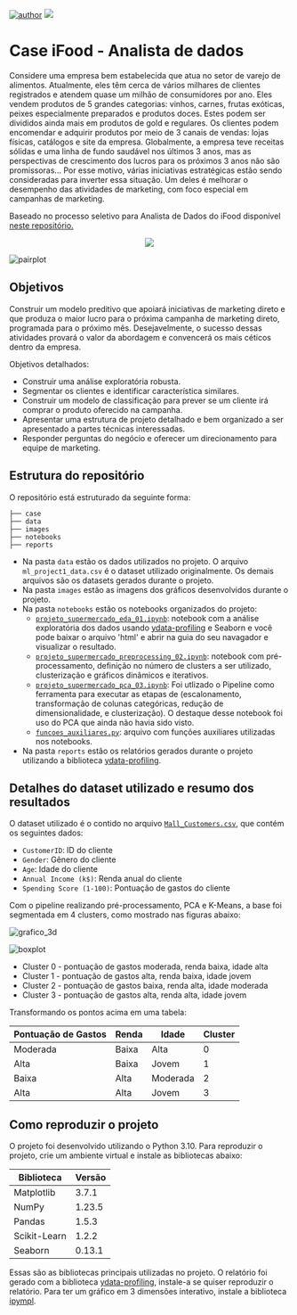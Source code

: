 [![author](https://img.shields.io/badge/Zeygler&nbsp;Oliveira-red.svg)](https://www.linkedin.com/in/zeygler-oliveira-a021a92a4/)
[![](https://img.shields.io/badge/Python-3.10+-blue.svg)](https://www.python.org/)

# Case iFood - Analista de dados

Considere uma empresa bem estabelecida que atua no setor de varejo de alimentos. Atualmente, eles têm cerca de vários milhares de clientes registrados e atendem quase um milhão de consumidores por ano. Eles vendem produtos de 5 grandes categorias: vinhos, carnes, frutas exóticas, peixes especialmente preparados e produtos doces. Estes podem ser divididos ainda mais em produtos de gold e regulares. Os clientes podem encomendar e adquirir produtos por meio de 3 canais de vendas: lojas físicas, catálogos e site da empresa. Globalmente, a empresa teve receitas sólidas e uma linha de fundo saudável nos últimos 3 anos, mas as perspectivas de crescimento dos lucros para os próximos 3 anos não são promissoras... Por esse motivo, várias iniciativas estratégicas estão sendo consideradas para inverter essa situação. Um deles é melhorar o desempenho das atividades de marketing, com foco especial em campanhas de marketing.


Baseado no processo seletivo para Analista de Dados do iFood disponível [neste repositório.](https://github.com/ifood/ifood-data-business-analyst-test)


<p align="center"> 
  <a href="https://www.linkedin.com/in/zeygler-oliveira-a021a92a4/" target="_blank"><img src="https://img.shields.io/badge/-LinkedIn-%230077B5?style=for-the-badge&logo=linkedin&logoColor=white" target="_blank"></a> 
</p>


![pairplot](imagens/pca_clusters_pairplott.png)

## Objetivos
Construir um modelo preditivo que apoiará iniciativas de marketing direto e que produza o maior lucro para o próxima campanha de marketing direto, programada para o próximo mês. Desejavelmente, o sucesso dessas atividades provará o valor da abordagem e convencerá os mais céticos dentro da empresa.


Objetivos detalhados:

- Construir uma análise exploratória robusta.
- Segmentar os clientes e identificar característica similares.
- Construir um modelo de classificação para prever se um cliente irá comprar o produto oferecido na campanha.
- Apresentar uma estrutura de projeto detalhado e bem organizado a ser apresentado a partes técnicas interessadas.
- Responder perguntas do negócio e oferecer um direcionamento para equipe de marketing.

## Estrutura do repositório

O repositório está estruturado da seguinte forma:

```
├── case
├── data
├── images
├── notebooks
├── reports
```

- Na pasta `data` estão os dados utilizados no projeto. O arquivo `ml_project1_data.csv` é o dataset utilizado originalmente. Os demais arquivos são os datasets gerados durante o projeto.
- Na pasta `images` estão as imagens dos gráficos desenvolvidos durante o projeto.
- Na pasta `notebooks` estão os notebooks organizados do projeto:
  - [`projeto_supermercado_eda_01.ipynb`](notebooks/projeto_supermercado_eda_01.ipynb): notebook com a análise exploratória dos dados usando [ydata-profiling](reports/eda_supermercado.html) e Seaborn e você pode baixar o arquivo 'html' e abrir na guia do seu navagador e visualizar o resultado.
  - [`projeto_supermercado_preprocessing_02.ipynb`](notebooks/projeto_supermercado_preprocessing_02.ipynb): notebook com pré-processamento, definição no número de clusters a ser utilizado, clusterização e gráficos dinâmicos e iterativos.
  - [`projeto_supermercado_pca_03.ipynb`](https://nbviewer.org/github/ZeyOliveira/segmentacao_clientes_supermercado/blob/main/notebooks/projeto_supermercado_pca_03.ipynb): Foi utlizado o Pipeline como ferramenta para executar as etapas de (escalonamento, transformação de colunas categóricas, redução de dimensionalidade, e clusterização). O destaque desse notebook foi uso do PCA que ainda não havia sido visto.
  - [`funcoes_auxiliares.py`](notebooks/funcoes_auxiliares.py): arquivo com funções auxiliares utilizadas nos notebooks.
- Na pasta `reports` estão os relatórios gerados durante o projeto utilizando a biblioteca [ydata-profiling](reports/eda_supermercado.html).

## Detalhes do dataset utilizado e resumo dos resultados

O dataset utilizado é o contido no arquivo [`Mall_Customers.csv`](dados/Mall_Customers.csv), que contém os seguintes dados:

- `CustomerID`: ID do cliente
- `Gender`: Gênero do cliente
- `Age`: Idade do cliente
- `Annual Income (k$)`: Renda anual do cliente
- `Spending Score (1-100)`: Pontuação de gastos do cliente

Com o pipeline realizando pré-processamento, PCA e K-Means, a base foi segmentada em 4 clusters, como mostrado nas figuras abaixo:

![grafico_3d](imagens/pca_grafico_3d.png)

![boxplot](imagens/pca_clusters_boxplott.png)

- Cluster 0 - pontuação de gastos moderada, renda baixa, idade alta
- Cluster 1 - pontuação de gastos alta, renda baixa, idade jovem
- Cluster 2 - pontuação de gastos baixa, renda alta, idade moderada
- Cluster 3 - pontuação de gastos alta, renda alta, idade jovem

Transformando os pontos acima em uma tabela:

| Pontuação de Gastos | Renda    | Idade    | Cluster |
| ------------------- | -------- | -------- | ------- |
| Moderada            | Baixa    | Alta     | 0       |
| Alta                | Baixa    | Jovem    | 1       |
| Baixa               | Alta     | Moderada | 2       |
| Alta                | Alta     | Jovem    | 3       |


## Como reproduzir o projeto

O projeto foi desenvolvido utilizando o Python 3.10. Para reproduzir o projeto, crie um ambiente virtual e instale as bibliotecas abaixo:

| Biblioteca   | Versão |
| ------------ | ------ |
| Matplotlib   | 3.7.1  |
| NumPy        | 1.23.5 |
| Pandas       | 1.5.3  |
| Scikit-Learn | 1.2.2  |
| Seaborn      | 0.13.1 |

Essas são as bibliotecas principais utilizadas no projeto. O relatório foi gerado com a biblioteca [ydata-profiling](https://github.com/ydataai/ydata-profiling), instale-a se quiser reproduzir o relatório. Para ter um gráfico em 3 dimensões interativo, instale a biblioteca [ipympl](https://matplotlib.org/ipympl/).
